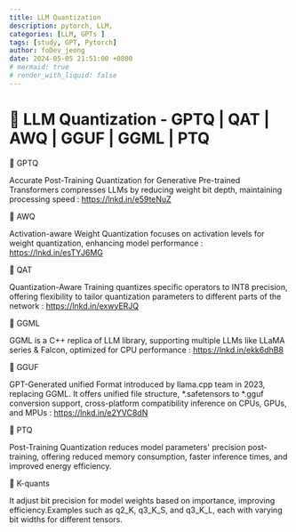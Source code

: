 ```yaml
---
title: LLM Quantization
description: pytorch, LLM,
categories: [LLM, GPTs ]
tags: [study, GPT, Pytorch]
author: foDev_jeong
date: 2024-05-05 21:51:00 +0800
# mermaid: true
# render_with_liquid: false
---
```


# 🧐 LLM Quantization - GPTQ | QAT | AWQ | GGUF | GGML | PTQ

🚩 GPTQ

Accurate Post-Training Quantization for Generative Pre-trained Transformers compresses LLMs by reducing weight bit depth, maintaining processing speed : https://lnkd.in/e59teNuZ

🚩 AWQ

Activation-aware Weight Quantization focuses on activation levels for weight quantization, enhancing model performance : https://lnkd.in/esTYJ6MG

🚩 QAT

Quantization-Aware Training quantizes specific operators to INT8 precision, offering flexibility to tailor quantization parameters to different parts of the network : https://lnkd.in/exwyERJQ

🚩 GGML

GGML is a C++ replica of LLM library, supporting multiple LLMs like LLaMA series & Falcon, optimized for CPU performance : https://lnkd.in/ekk6dhB8

🚩 GGUF

GPT-Generated unified Format introduced by llama.cpp team in 2023, replacing GGML. It offers unified file structure, *.safetensors to *.gguf conversion support, cross-platform compatibility inference on CPUs, GPUs, and MPUs : https://lnkd.in/e2YVC8dN

🚩 PTQ

Post-Training Quantization reduces model parameters' precision post-training, offering reduced memory consumption, faster inference times, and improved energy efficiency.

🚩 K-quants 

It adjust bit precision for model weights based on importance, improving efficiency.Examples such as q2_K, q3_K_S, and q3_K_L, each with varying bit widths for different tensors.